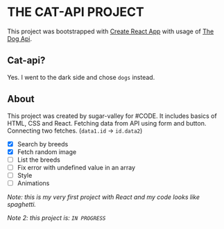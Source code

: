 # THE CAT-API PROJECT

This project was bootstrapped with [Create React App](https://github.com/facebook/create-react-app) with usage of [The Dog Api](https://thedogapi.com/).

## Cat-api?

Yes. I went to the dark side and chose `dogs` instead.

## About

This project was created by sugar-valley for #CODE. It includes basics of HTML, CSS and React.
Fetching data from API using form and button. Connecting two fetches. (`data1.id` -> `id.data2`)

* [x] Search by breeds
* [x] Fetch random image
* [ ] List the breeds
* [ ] Fix error with undefined value in an array
* [ ] Style
* [ ] Animations

_Note: this is my very first project with React and my code looks like spaghetti._

_Note 2: this project is: `IN PROGRESS`_
